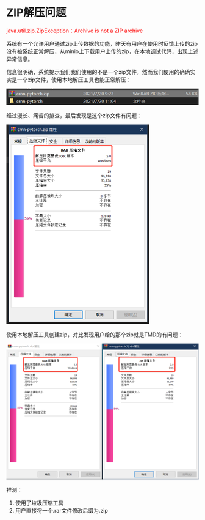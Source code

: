 # ZIP解压问题

<font color=red>java.util.zip.ZipException：Archive is not a ZIP archive</font>

系统有一个允许用户通过zip上传数据的功能，昨天有用户在使用时反馈上传的zip没有被系统正常解压，从minio上下载用户上传的zip，在本地调试代码，出现上述异常信息。

信息很明确，系统提示我们我们使用的不是一个zip文件，然而我们使用的确确实实是一个zip文件，使用本地解压工具也能正常解压：

![image-20210720110525471](markdown/ZIP解压问题.assets/image-20210720110525471.png)

经过漫长、痛苦的排查，最后发现是这个zip文件有问题：

<img src="markdown/ZIP解压问题.assets/image-20210720110656851.png" alt="image-20210720110656851" style="zoom: 67%;" />



使用本地解压工具创建zip，对比发现用户给的那个zip就是TMD的有问题：

![image-20210720110919429](markdown/ZIP解压问题.assets/image-20210720110919429.png)

推测：

1.  使用了垃圾压缩工具
2.  用户直接将一个.rar文件修改后缀为.zip
